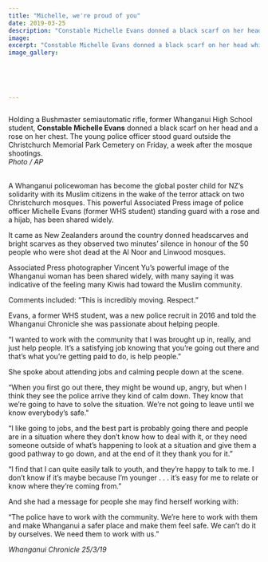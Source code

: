```yaml
---
title: "Michelle, we're proud of you"
date: 2019-03-25
description: "Constable Michelle Evans donned a black scarf on her head whilst standing guard outside the Christchurch Memorial Park..."
image: 
excerpt: "Constable Michelle Evans donned a black scarf on her head whilst standing guard outside the Christchurch Memorial Park Cemetery on Friday, a week after the mosque shootings."
image_gallery:
    
    
    
    
    
---
```


<p data-bind="text: $data"><img src="https://i.prcdn.co/img?regionKey=5fgOA%2bp3tULEa%2fipxwF54Q%3d%3d" alt="" /></p>
<p data-bind="text: $data"><span>Holding a Bushmaster semiautomatic rifle, former Whanganui High School student,&nbsp;</span><strong>Constable Michelle Evans</strong><span>&nbsp;donned a black scarf on her head and a rose on her chest. The young police officer stood guard outside the Christchurch Memorial Park Cemetery on Friday, a week after the mosque shootings.<br /><em>Photo / AP</em></span></p>
<p data-bind="text: $data"><br />A Whanganui policewoman has become the global poster child for NZ&rsquo;s solidarity with its Muslim citizens in the wake of the terror attack on two Christchurch mosques. This powerful Associated Press image of police officer Michelle Evans (former WHS student) standing guard with a rose and a hijab, has been shared widely.</p>
<p data-bind="text: $data">It came as New Zealanders around the country donned headscarves and bright scarves as they observed two minutes&rsquo; silence in honour of the 50 people who were shot dead at the Al Noor and Linwood mosques.</p>
<p data-bind="text: $data">Associated Press photographer Vincent Yu&rsquo;s powerful image of the Whanganui woman has been shared widely, with many saying it was indicative of the feeling many Kiwis had toward the Muslim community.</p>
<p data-bind="text: $data">Comments included: &ldquo;This is incredibly moving. Respect.&rdquo;</p>
<p data-bind="text: $data">Evans, a former<span>&nbsp;WHS student,&nbsp;</span>was a new police recruit in 2016 and told the Whanganui Chronicle she was passionate about helping people.</p>
<p data-bind="text: $data">&ldquo;I wanted to work with the community that I was brought up in, really, and just help people. It&rsquo;s a satisfying job knowing that you&rsquo;re going out there and that&rsquo;s what you&rsquo;re getting paid to do, is help people.&rdquo;</p>
<p data-bind="text: $data">She spoke about attending jobs and calming people down at the scene.</p>
<p data-bind="text: $data">&ldquo;When you first go out there, they might be wound up, angry, but when I think they see the police arrive they kind of calm down. They know that we&rsquo;re going to have to solve the situation. We&rsquo;re not going to leave until we know everybody&rsquo;s safe."</p>
<p data-bind="text: $data">&ldquo;I like going to jobs, and the best part is probably going there and people are in a situation where they don&rsquo;t know how to deal with it, or they need someone outside of what&rsquo;s happening to look at a situation and give them a good pathway to go down, and at the end of it they thank you for it.&rdquo;</p>
<p data-bind="text: $data">&ldquo;I find that I can quite easily talk to youth, and they&rsquo;re happy to talk to me. I don&rsquo;t know if it&rsquo;s maybe because I&rsquo;m younger . . . it&rsquo;s easy for me to relate or know where they&rsquo;re coming from.&rdquo;</p>
<p data-bind="text: $data">And she had a message for people she may find herself working with:</p>
<p data-bind="text: $data">&ldquo;The police have to work with the community. We&rsquo;re here to work with them and make Whanganui a safer place and make them feel safe. We can&rsquo;t do it by ourselves. We need them to work with us.&rdquo;</p>
<p data-bind="text: $data"><em>Whanganui Chronicle 25/3/19</em></p>

